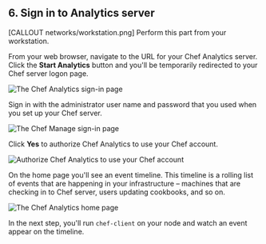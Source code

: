 ## 6. Sign in to Analytics server

[CALLOUT networks/workstation.png] Perform this part from your workstation.

From your web browser, navigate to the URL for your Chef Analytics server. Click the **Start Analytics** button and you'll be temporarily redirected to your Chef server logon page.

![The Chef Analytics sign-in page](chef-analytics/sign-in.png)

Sign in with the administrator user name and password that you used when you set up your Chef server.

![The Chef Manage sign-in page](chef-analytics/sign-in-redirect.png)

Click **Yes** to authorize Chef Analytics to use your Chef account.

![Authorize Chef Analytics to use your Chef account](chef-analytics/authorize.png)

On the home page you'll see an event timeline. This timeline is a rolling list of events that are happening in your infrastructure &ndash; machines that are checking in to Chef server, users updating cookbooks, and so on.

![The Chef Analytics home page](chef-analytics/home-page.png)

In the next step, you'll run `chef-client` on your node and watch an event appear on the timeline.
